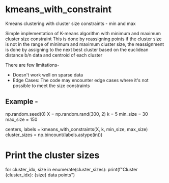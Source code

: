 # kmeans_with_constraint
Kmeans clustering with cluster size constraints - min and max



Simple implementation of K-means algorithm with minimum and maximum cluster size constraint
This is done by reassigning points if the cluster size is not in the range of minimum and maximum cluster size, 
the reassignment is done by assigning to the next best cluster based on the euclidean distance b/n data and centroid
of each cluster

There are few limitations-
- Doesn't work well on sparse data
- Edge Cases: The code may encounter edge cases where it's not possible to meet the size constraints

## Example -
np.random.seed(0)
X = np.random.rand(300, 2)
k = 5
min_size = 30
max_size = 150

centers, labels = kmeans_with_constraints(X, k, min_size, max_size)
cluster_sizes = np.bincount(labels.astype(int))

# Print the cluster sizes
for cluster_idx, size in enumerate(cluster_sizes):
    print(f"Cluster {cluster_idx}: {size} data points")
